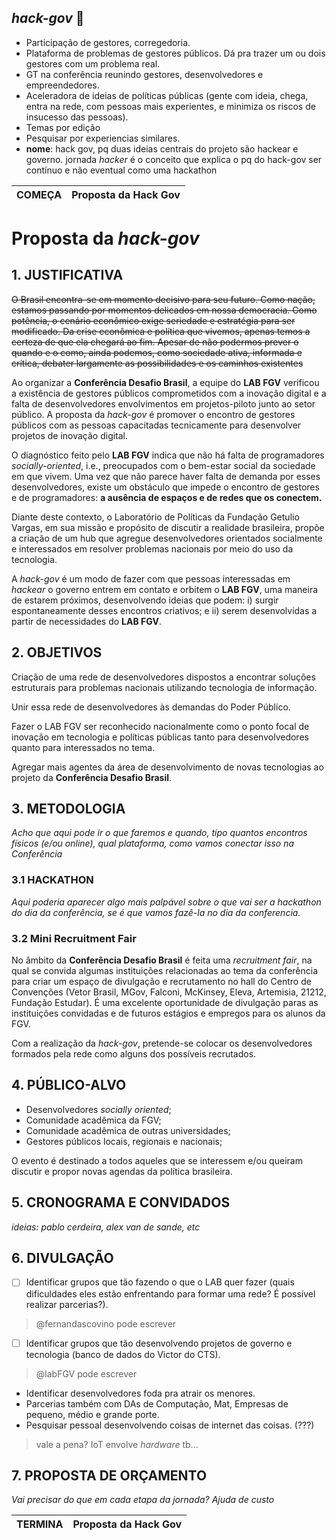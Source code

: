 ## _hack-gov_ :floppy_disk:

- Participação de gestores, corregedoria.
- Plataforma de problemas de gestores públicos. Dá pra trazer um ou dois gestores com um problema real. 
- GT na conferência reunindo gestores, desenvolvedores e empreendedores. 
- Aceleradora de ideias de políticas públicas (gente com ideia, chega, entra na rede, com pessoas mais experientes, e minimiza os riscos de insucesso das pessoas).
- Temas por edição
- Pesquisar por experiencias similares. 
- __nome__: hack gov, pq duas ideias centrais do projeto são hackear e governo. jornada _hacker_ é o conceito que explica o pq do hack-gov ser contínuo e não eventual como uma hackathon


COMEÇA | Proposta da Hack Gov
--------------- | -------

# Proposta da _hack-gov_

## 1. JUSTIFICATIVA

~~O Brasil encontra-se em momento decisivo para seu futuro. Como nação, estamos passando por momentos delicados em nossa democracia. Como potência, o cenário econômico exige seriedade e estratégia para ser modificado. Da crise econômica e política que vivemos, apenas temos a certeza de que ela chegará ao fim. Apesar de não podermos prever o quando e o como, ainda podemos, como sociedade ativa, informada e crítica, debater largamente as possibilidades e os caminhos existentes~~

Ao organizar a __Conferência Desafio Brasil__, a equipe do __LAB FGV__ verificou a existência de gestores públicos comprometidos com a inovação digital e a falta de desenvolvedores envolvimentos em projetos-piloto junto ao setor público. A proposta da _hack-gov_ é promover o encontro de gestores públicos com as pessoas capacitadas tecnicamente para desenvolver projetos de inovação digital.

O diagnóstico feito pelo __LAB FGV__ indica que não há falta de programadores _socially-oriented_, i.e., preocupados com o bem-estar social da sociedade em que vivem. Uma vez que não parece haver falta de demanda por esses desenvolvedores, existe um obstáculo que impede o encontro de gestores e de programadores: __a ausência de espaços e de redes que os conectem.__ 

Diante deste contexto, o Laboratório de Políticas da Fundação Getulio Vargas, em sua missão e propósito de discutir a realidade brasileira, propõe a criação de um hub que agregue desenvolvedores orientados socialmente e interessados em resolver problemas nacionais por meio do uso da tecnologia.

A _hack-gov_ é um modo de fazer com que pessoas interessadas em _hackear_ o governo entrem em contato e orbitem o __LAB FGV__, uma maneira de estarem próximos, desenvolvendo ideias que podem: i) surgir espontaneamente desses encontros criativos; e ii) serem desenvolvidas a partir de necessidades do __LAB FGV__.

## 2. OBJETIVOS

Criação de uma rede de desenvolvedores dispostos a encontrar soluções estruturais para problemas nacionais utilizando tecnologia de informação. 

Unir essa rede de desenvolvedores às demandas do Poder Público.

Fazer o LAB FGV ser reconhecido nacionalmente como o ponto focal de inovação em tecnologia e políticas públicas tanto para desenvolvedores quanto para interessados no tema.

Agregar mais agentes da área de desenvolvimento de novas tecnologias ao projeto da __Conferência Desafio Brasil__.

## 3. METODOLOGIA 

_Acho que aqui pode ir o que faremos e quando, tipo quantos encontros físicos (e/ou online), qual plataforma, como vamos conectar isso na Conferência_

### 3.1 HACKATHON

_Aqui poderia aparecer algo mais palpável sobre o que vai ser a hackathon do dia da conferência, se é que vamos fazê-la no dia da conferencia._

### 3.2 Mini Recruitment Fair

No âmbito da __Conferência Desafio Brasil__ é feita uma _recruitment fair_, na qual se convida algumas instituições relacionadas ao tema da conferência para criar um espaço de divulgação e recrutamento no hall do Centro de Convenções (Vetor Brasil, MGov, Falconi, McKinsey, Eleva, Artemisia, 21212, Fundação Estudar). É uma excelente oportunidade de divulgação paras as instituições convidadas e de futuros estágios e empregos para os alunos da FGV. 

Com a realização da _hack-gov_, pretende-se colocar os desenvolvedores formados pela rede como alguns dos possíveis recrutados.

## 4. PÚBLICO-ALVO

- Desenvolvedores _socially oriented_;
- Comunidade acadêmica da FGV;
- Comunidade acadêmica de outras universidades;
- Gestores públicos locais, regionais e nacionais;

O evento é destinado a todos aqueles que se interessem e/ou queiram discutir e propor novas agendas da política brasileira.

## 5. CRONOGRAMA E CONVIDADOS

_ideias: pablo cerdeira, alex van de sande, etc_

## 6. DIVULGAÇÃO

- [ ] Identificar grupos que tão fazendo o que o LAB quer fazer (quais dificuldades eles estão enfrentando para formar uma rede? É possível realizar parcerias?).

> @fernandascovino pode escrever

- [ ] Identificar grupos que tão desenvolvendo projetos de governo e tecnologia (banco de dados do Victor do CTS).

> @labFGV pode escrever

- Identificar desenvolvedores foda pra atrair os menores.
- Parcerias também com DAs de Computação, Mat, Empresas de pequeno, médio e grande porte.
- Pesquisar pessoal desenvolvendo coisas de internet das coisas. (???)

> vale a pena? IoT envolve _hardware_ tb...

## 7. PROPOSTA DE ORÇAMENTO 

_Vai precisar do que em cada etapa da jornada?
Ajuda de custo_

TERMINA | Proposta da Hack Gov
------- | -------

